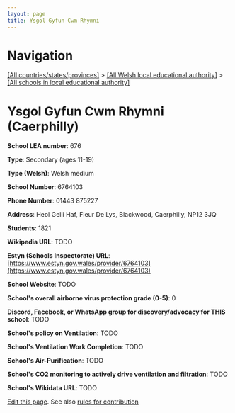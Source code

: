 ```yaml
---
layout: page
title: Ysgol Gyfun Cwm Rhymni
---
```

# Navigation

[[All countries/states/provinces]](../../..) > [[All Welsh local educational authority]](../..) > [[All schools in local educational authority]](..)

# Ysgol Gyfun Cwm Rhymni (Caerphilly)

**School LEA number**: 676

**Type**: Secondary (ages 11-19)

**Type (Welsh)**: Welsh medium

**School Number**: 6764103

**Phone Number**: 01443 875227

**Address**: Heol Gelli Haf, Fleur De Lys, Blackwood, Caerphilly, NP12 3JQ

**Students**: 1821

**Wikipedia URL**: TODO

**Estyn (Schools Inspectorate) URL**: [https://www.estyn.gov.wales/provider/6764103](https://www.estyn.gov.wales/provider/6764103)

**School Website**: TODO

**School's overall airborne virus protection grade (0-5)**: 0

**Discord, Facebook, or WhatsApp group for discovery/advocacy for THIS school**: TODO

**School's policy on Ventilation**: TODO

**School's Ventilation Work Completion**: TODO

**School's Air-Purification**: TODO

**School's CO2 monitoring to actively drive ventilation and filtration**: TODO

**School's Wikidata URL**: TODO




[Edit this page](https://github.com/ventilate-schools/Wales/edit/prif/./Caerphilly/Ysgol_Gyfun_Cwm_Rhymni.md). See also [rules for contribution](../../../contribution-rules/)